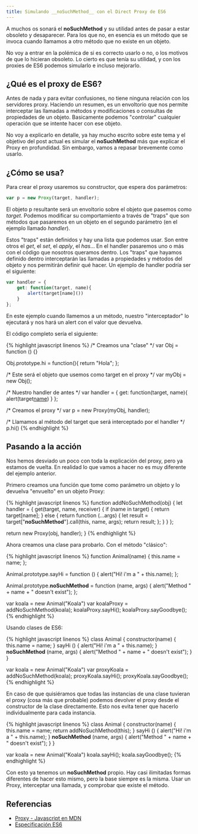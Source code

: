 ```yaml
---
title: Simulando __noSuchMethod__ con el Direct Proxy de ES6
---
```


A muchos os sonará el __noSuchMethod__ y su utilidad antes de pasar a estar obsoleto y desaparecer. Para los que no, en esencia es un método que se invoca cuando llamamos a otro método que no existe en un objeto.

No voy a entrar en la polémica de si es correcto usarlo o no, o los motivos de que lo hicieran obsoleto. Lo cierto es que tenía su utilidad, y con los proxies de ES6 podemos simularlo e incluso mejorarlo.

## ¿Qué es el proxy de ES6?
Antes de nada y para evitar confusiones, no tiene ninguna relación con los servidores proxy. Haciendo un resumen, es un envoltorio que nos permite interceptar las llamadas a métodos y modificaciones o consultas de propiedades de un objeto. Basicamente podemos "controlar" cualquier operación que se intente hacer con ese objeto.

No voy a explicarlo en detalle, ya hay mucho escrito sobre este tema y el objetivo del post actual es simular el __noSuchMethod__ más que explicar el Proxy en profundidad. Sin embargo, vamos a repasar brevemente como usarlo.

## ¿Cómo se usa?

Para crear el proxy usaremos su constructor, que espera dos parámetros:

```javascript
var p = new Proxy(target, handler);
```

El objeto p resultante será un envoltorio sobre el objeto que pasemos como *target*. Podemos modificar su comportamiento a través de "traps" que son métodos que pasaremos en un objeto en el segundo parámetro (en el ejemplo llamado *handler*).

Estos "traps" están definidos y hay una lista que podemos usar. Son entre otros el *get*, el *set*, el *apply*, el *has*... En el handler pasaremos uno o más con el código que nosotros queramos dentro. Los "traps" que hayamos definido dentro interceptarán las llamadas a propiedades y métodos del objeto y nos permitirán definir qué hacer. Un ejemplo de handler podría ser el siguiente:

```javascript
var handler = {
    get: function(target, name){
        alert(target[name]())
    }
};
```

En este ejemplo cuando llamemos a un método, nuestro "interceptador" lo ejecutará y nos hará un alert con el valor que devuelva.

El código completo sería el siguiente:

{% highlight javascript linenos %}
/* Creamos una "clase" */
var Obj = function () {}

Obj.prototype.hi = function(){
	return "Hola";
};

/* Este será el objeto que usemos como target en el proxy */
var myObj = new Obj();

/* Nuestro handler de antes */
var handler = {
    get: function(target, name){
        alert(target[name]())
    }
};

/* Creamos el proxy */
var p = new Proxy(myObj, handler);

/* Llamamos al método del target que será interceptado por el handler */
p.hi()
{% endhighlight %}

## Pasando a la acción
Nos hemos desviado un poco con toda la explicación del proxy, pero ya estamos de vuelta. En realidad lo que vamos a hacer no es muy diferente del ejemplo anterior.

Primero creamos una función que tome como parámetro un objeto y lo devuelva "envuelto" en un objeto Proxy:

{% highlight javascript linenos %}
function addNoSuchMethod(obj) {
  let handler = {
    get(target, name, receiver) {
      if (name in target) {
        return target[name];
      } else {
        return function (...args) {
          let result = target["__noSuchMethod__"].call(this, name, args);
          return result;
        };
      }
    }
  };
  
  return new Proxy(obj, handler);
}
{% endhighlight %}

Ahora creamos una clase para probarlo. Con el método "clásico":

{% highlight javascript linenos %}
function Animal(name) {
	this.name = name;
};

Animal.prototype.sayHi = function () {
  alert("Hi! i'm a " + this.name);
};

Animal.prototype.__noSuchMethod__ = function (name, args) {
  alert("Method " + name + " doesn't exist");
};
 
 var koala = new Animal("Koala")
 var koalaProxy = addNoSuchMethod(koala);
 koalaProxy.sayHi();
 koalaProxy.sayGoodbye();
{% endhighlight %}

Usando clases de ES6:

{% highlight javascript linenos %}
 class Animal {
   constructor(name) {
     this.name = name;
   }
   sayHi () {
     alert("Hi! i'm a " + this.name);
   }
   __noSuchMethod__ (name, args) {
   	alert("Method " + name + " doesn't exist");
   }
 }
 
 var koala = new Animal("Koala")
 var proxyKoala = addNoSuchMethod(koala);
 proxyKoala.sayHi();
 proxyKoala.sayGoodbye();
{% endhighlight %}

En caso de que quisiéramos que todas las instancias de una clase tuvieran el proxy (cosa más que probable) podemos devolver el proxy desde el constructor de la clase directamente. Esto nos evita tener que hacerlo individualmente para cada instancia.

{% highlight javascript linenos %}
class Animal {
   constructor(name) {
     this.name = name;
     return addNoSuchMethod(this);
   }
   sayHi () {
     alert("Hi! i'm a " + this.name);
   }
   __noSuchMethod__ (name, args) {
   	alert("Method " + name + " doesn't exist");
   }
 }
 
 var koala = new Animal("Koala")
 koala.sayHi();
 koala.sayGoodbye();
{% endhighlight %}

Con esto ya tenemos un __noSuchMethod__ propio. Hay casi ilimitadas formas diferentes de hacer esto mismo, pero la base siempre es la misma. Usar un Proxy, interceptar una llamada, y comprobar que existe el método.

## Referencias
* [Proxy - Javascript en MDN](https://developer.mozilla.org/en-US/docs/Web/JavaScript/Reference/Global_Objects/Proxy)
* [Especificación ES6](http://www.ecma-international.org/ecma-262/6.0/#sec-proxy-objects)
